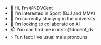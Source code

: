 - 👋 Hi, I’m @NDVCent
- 👀 I’m interested in Sport (BJJ and MMA)
- 🌱 I’m currently studiyng in the university
- 💞️ I’m looking to collaborate on AI
- 📫 You can find me in inst: @docent_dv
- ⚡ Fun fact: I've usual male pronouns

<!---
NDVCent/NDVCent is a ✨ special ✨ repository because its `README.md` (this file) appears on your GitHub profile.
You can click the Preview link to take a look at your changes.
--->
